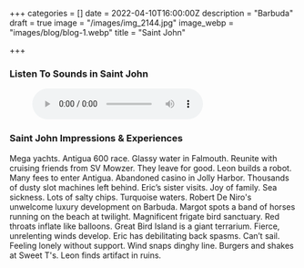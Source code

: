 +++
categories = []
date = 2022-04-10T16:00:00Z
description = "Barbuda"
draft = true
image = "/images/img_2144.jpg"
image_webp = "images/blog/blog-1.webp"
title = "Saint John"

+++
<p> <p>

### Listen To Sounds in Saint John

<figure> <figcaption></figcaption> <audio controls src="/images/antigua-audio-for-blog-mixdown.mp3"> Your browser does not support the <code>audio</code> element. </audio> </figure> <p>

### Saint John Impressions & Experiences

<span class="impressions">Mega yachts. Antigua 600 race. Glassy water in Falmouth. Reunite with cruising friends from SV Mowzer. They leave for good. Leon builds a robot. Many fees to enter Antigua. Abandoned casino in Jolly Harbor. Thousands of dusty slot machines left behind. Eric’s sister visits. Joy of family. Sea sickness. Lots of salty chips. Turquoise waters. Robert De Niro's unwelcome luxury development on Barbuda. Margot spots a band of horses running on the beach at twilight. Magnificent frigate bird sanctuary. Red throats inflate like balloons. Great Bird Island is a giant terrarium. Fierce, unrelenting winds develop. Eric has debilitating back spasms. Can’t sail. Feeling lonely without support. Wind snaps dinghy line. Burgers and shakes at Sweet T's. Leon finds artifact in ruins.</span>

<br>